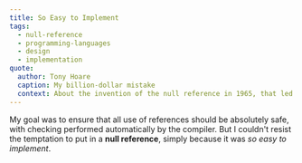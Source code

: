 ```yaml
---
title: So Easy to Implement
tags:
  - null-reference
  - programming-languages
  - design
  - implementation
quote:
  author: Tony Hoare
  caption: My billion-dollar mistake
  context: About the invention of the null reference in 1965, that led to innumerable errors, vulnerabilities, and system crashes
---
```


My goal was to ensure that all use of references should be absolutely safe, with checking performed automatically by the compiler. But I couldn't resist the temptation to put in a **null reference**, simply because it was *so easy to implement*.

